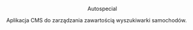 <p align="center">Autospecial</p>
<p>
Aplikacja CMS do zarządzania zawartością wyszukiwarki samochodów.
</p>